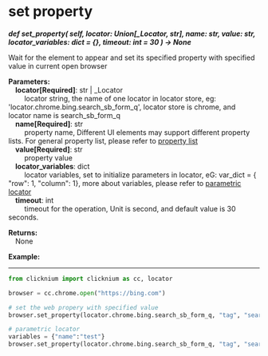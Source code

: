 # set property

***def set_property(
        self,
        locator: Union[_Locator, str],
        name: str,
        value: str,
        locator_variables: dict = {},
        timeout: int = 30
    ) -> None***  

Wait for the element to appear and set its specified property with specified value in current open browser

**Parameters:**  
    &emsp;**locator[Required]**: str | _Locator   
        &emsp;&emsp; locator string, the name of one locator in locator store, eg: 'locator.chrome.bing.search_sb_form_q', locator store is chrome, and locator name is search_sb_form_q  
    &emsp;**name[Required]**: str  
        &emsp;&emsp; property name, Different UI elements may support different property lists. For general property list, please refer to [property list](./doc/automation/property.md)  
    &emsp;**value[Required]**: str  
        &emsp;&emsp; property value  
    &emsp;**locator_variables**: dict  
        &emsp;&emsp; locator variables,  set to initialize parameters in locator, eG: var_dict = { "row": 1,  "column": 1}, more about variables, please refer to [parametric locator](./doc/automation/parametric_locator.md)  
    &emsp;**timeout**: int  
        &emsp;&emsp; timeout for the operation, Unit is second, and default value is 30 seconds. 

**Returns:**  
    &emsp;None

**Example:**
***
```python
from clicknium import clicknium as cc, locator

browser = cc.chrome.open("https://bing.com")

# set the web propery with specified value
browser.set_property(locator.chrome.bing.search_sb_form_q, "tag", "search_tag")

# parametric locator
variables = {"name":"test"}
browser.set_property(locator.chrome.bing.search_sb_form_q, "tag", "search_tag", variables)

```